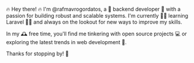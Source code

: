 🔥 Hey there! 🔥
I'm @rafmavrogordatos, a 🚀 backend developer 🚀 with a passion for building robust and scalable systems. I'm currently 🧑‍💼 learning Laravel 🧑‍💼 and always on the lookout for new ways to improve my skills.

In my 🕰 free time, you'll find me tinkering with open source projects 💻 or exploring the latest trends in web development 🌟.

Thanks for stopping by! 🙏
